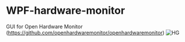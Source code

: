 # WPF-hardware-monitor
GUI for Open Hardware Monitor (https://github.com/openhardwaremonitor/openhardwaremonitor)
![HG](https://user-images.githubusercontent.com/45435662/68088890-9de1e780-fe74-11e9-9ed0-cc6f38ffc1b5.gif)

